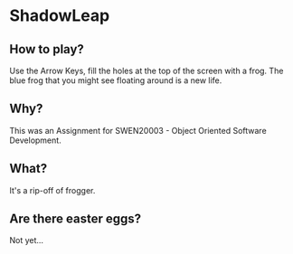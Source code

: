 # ShadowLeap

## How to play?
Use the Arrow Keys, fill the holes at the top of the screen with a frog.
The blue frog that you might see floating around is a new life.

## Why?
This was an Assignment for SWEN20003 - Object Oriented Software Development.

## What?
It's a rip-off of frogger.

## Are there easter eggs?
Not yet...